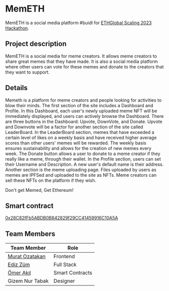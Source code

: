 # MemETH

MemETH is a social media platform #buidl for [ETHGlobal Scaling 2023 Hackathon](https://ethglobal.com/events/scaling2023).

## Project description

MemETH is a social media for meme creators. It allows meme creators to share great memes that they have made. It is also a social media platform where other users can vote for these memes and donate to the creators that they want to support.

## Details

Memeth is a platform for meme creators and people looking for activities to blow their minds. The first section of the site includes a Dashboard and Profile. In this Dashboard, each user's newly uploaded meme NFT will be immediately displayed, and users can actively browse the Dashboard. There are three buttons in the Dashboard: Upvote, DownVote, and Donate. Upvote and Downvote will be a factor for another section of the site called LeaderBoard. In the LeaderBoard section, memes that have exceeded a certain level of likes on a weekly basis and have received higher average scores than other users' memes will be rewarded. The weekly basis ensures sustainability and allows for the creation of new memes every week. The Donate button allows a user to donate to a meme creator if they really like a meme, through their wallet. In the Profile section, users can set their Username and Description. A new user's default name is their address. Another section is the meme uploading page. Files uploaded by users as memes are IPFSed and uploaded to the site as NFTs. Meme creators can sell these NFTs on the platform if they wish.

Don't get Memed, Get Ethereum!

## Smart contract

[0x28C82fFb5ABDB0B842829f29CC41459916C10A5A](https://goerli.etherscan.io/address/0x28c82ffb5abdb0b842829f29cc41459916c10a5a#code)

## Team Members

| Team Member                                           | Role            |
| ----------------------------------------------------- | --------------- |
| [Murat Ozatakan](https://twitter.com/OzatakanMurat)   | Frontend        |
| [Ediz Züm](https://github.com/edizzum)                | Full Stack      |
| [Ömer Akıl](https://twitter.com/0xPallex)             | Smart Contracts |
| Gizem Nur Tabak                                       | Designer        |
